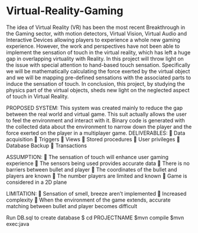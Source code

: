 # Virtual-Reality-Gaming

The idea of Virtual Reality (VR) has been the most recent Breakthrough in the Gaming sector,
with motion detectors, Virtual Vision, Virtual Audio and Interactive Devices allowing players to
experience a whole new gaming experience. However, the work and perspectives have not
been able to implement the sensation of touch in the virtual reality, which has left a huge gap
in overlapping virtuality with Reality. In this project will throw light on the issue with special
attention to hand-based touch sensation. Specifically we will be mathematically calculating the
force exerted by the virtual object and we will be mapping pre-defined sensations with the
associated parts to induce the sensation of touch. In conclusion, this project, by studying the
physics part of the virtual objects, sheds new light on the neglected aspect of touch in Virtual
Reality. 

PROPOSED SYSTEM:
This system was created mainly to reduce the gap between the real world and virtual game.
This suit actually allows the user to feel the environment and interact with it. Binary code is
generated with the collected data about the environment to narrow down the player and the
force exerted on the player in a multiplayer game.
DELIVERABLES:
 Data acquisition
 Triggers
 Views
 Stored procedures
 User privileges
 Database Backup
 Transactions

ASSUMPTION:
 The sensation of touch will enhance user gaming experience
 The sensors being used provides accurate data
 There is no barriers between bullet and player
 The coordinates of the bullet and players are known
 The number players are limited and known
 Game is considered in a 2D plane

LIMITATION:
 Sensation of smell, breeze aren’t implemented
 Increased complexity
 When the environment of the game extends, accurate matching between bullet and
player becomes difficult

Run DB.sql to create database
$ cd PROJECTNAME
$mvn compile
$mvn exec:java
